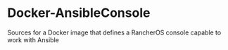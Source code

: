 # Docker-AnsibleConsole
Sources for a Docker image that defines a RancherOS console capable to work with Ansible
